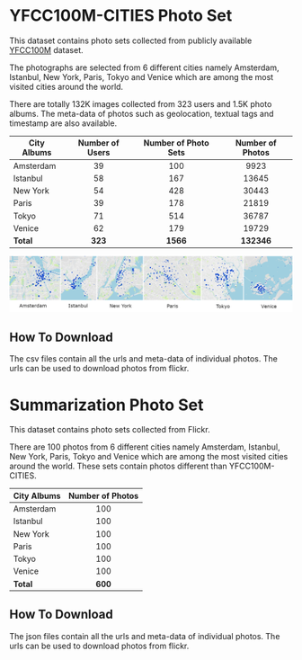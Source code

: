 # YFCC100M-CITIES Photo Set
This dataset contains photo sets collected from publicly available [YFCC100M](http://projects.dfki.uni-kl.de/yfcc100m/) dataset. 

The photographs are selected from 6 different cities namely Amsterdam, Istanbul, New York, Paris, Tokyo and Venice which are among the most visited cities around the world.

There are totally 132K images collected from 323 users and 1.5K photo albums. The meta-data of photos such as geolocation, textual tags and timestamp are also available.

| City Albums | Number of Users | Number of Photo Sets | Number of Photos |
|-------------|:---------------:|:--------------------:|:----------------:|
| Amsterdam   | 39              | 100                  | 9923             |
| Istanbul    | 58              | 167                  | 13645            |
| New York    | 54              | 428                  | 30443            |
| Paris       | 39              | 178                  | 21819            |
| Tokyo       | 71              | 514                  | 36787            |
| Venice      | 62              | 179                  | 19729            |
| **Total**   | **323**         | **1566**             | **132346**       |

![](population-densities.png)

## How To Download

The csv files contain all the urls and meta-data of individual photos. The urls can be used to download photos from flickr.

# Summarization Photo Set
This dataset contains photo sets collected from Flickr.

There are 100 photos from 6 different cities namely Amsterdam, Istanbul, New York, Paris, Tokyo and Venice which are among the most visited cities around the world. These sets contain photos different than YFCC100M-CITIES.

| City Albums | Number of Photos |
|-------------|:----------------:|
| Amsterdam   | 100              |
| Istanbul    | 100              |
| New York    | 100              |
| Paris       | 100              |
| Tokyo       | 100              |
| Venice      | 100              |
| **Total**   | **600**          |

## How To Download

The json files contain all the urls and meta-data of individual photos. The urls can be used to download photos from flickr.
